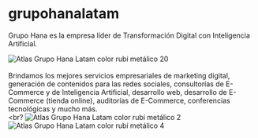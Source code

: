 # grupohanalatam
Grupo Hana es la empresa líder de Transformación Digital con Inteligencia Artificial.<br>

![Atlas Grupo Hana Latam color rubí metálico 20](https://github.com/user-attachments/assets/73830f93-efcd-4466-9746-8f7342820dbe)
<br><br>Brindamos los mejores servicios empresariales de marketing digital, generación de contenidos para las redes sociales, consultorías de E-Commerce y de Inteligencia Artificial, desarrollo web, desarrollo de E-Commerce (tienda online), auditorías de E-Commerce, conferencias tecnológicas y mucho más.<br><br?
![Atlas Grupo Hana Latam color rubí metálico 2](https://github.com/user-attachments/assets/c488332d-3641-4113-a39e-72c44ea981dd)
<br>
![Atlas Grupo Hana Latam color rubí metálico 4](https://github.com/user-attachments/assets/19addc50-517a-4aaa-8623-2993adcbebe7)



